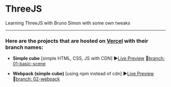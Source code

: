 # ThreeJS
Learning ThreeJS with Bruno Simon with some own tweaks

---

### Here are the projects that are hosted on [Vercel](https://vercel.com) with their branch names:
- __Simple cube__ [simple HTML, CSS, JS with CDN] ▶️[Live Preview](https://threejs-basic-scene.vercel.app/) 🔗[branch: 01-basic-scene](https://github.com/geekyorion/ThreeJS/tree/01-basic-scene)

- __Webpack (simple cube)__ [using npm instead of cdn] ▶️[Live Preview](https://threejs-webpack-alpha.vercel.app/) 🔗[branch: 02-webpack](https://github.com/geekyorion/ThreeJS/tree/02-webpack)
